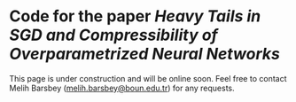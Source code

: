 # Code for the paper _Heavy Tails in SGD and Compressibility of Overparametrized Neural Networks_

This page is under construction and will be online soon. Feel free to contact Melih Barsbey (melih.barsbey@boun.edu.tr) for any requests.

